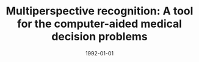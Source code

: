 ---
# Documentation: https://wowchemy.com/docs/managing-content/

title: 'Multiperspective recognition: A tool for the computer-aided medical decision
  problems'
subtitle: ''
summary: ''
authors:
- Marek Kurzyński
- Edward Puchała
- sas
tags: []
categories: []
date: '1992-01-01'
lastmod: 2022-10-07T05:45:11Z
featured: false
draft: false

# Featured image
# To use, add an image named `featured.jpg/png` to your page's folder.
# Focal points: Smart, Center, TopLeft, Top, TopRight, Left, Right, BottomLeft, Bottom, BottomRight.
image:
  caption: ''
  focal_point: ''
  preview_only: false

# Projects (optional).
#   Associate this post with one or more of your projects.
#   Simply enter your project's folder or file name without extension.
#   E.g. `projects = ["internal-project"]` references `content/project/deep-learning/index.md`.
#   Otherwise, set `projects = []`.
projects: []
publishDate: '2022-10-07T05:45:10.757913Z'
publication_types:
- '1'
abstract: ''
publication: '*Proceedings of the [14th] Annual International Conference of the IEEE
  Engineering in Medicine and Biology Society. IEEE Engineering in Medicine and Biology
  Society, Paris, France, October 29 - November 1, 1992. Pt. 3*'
---